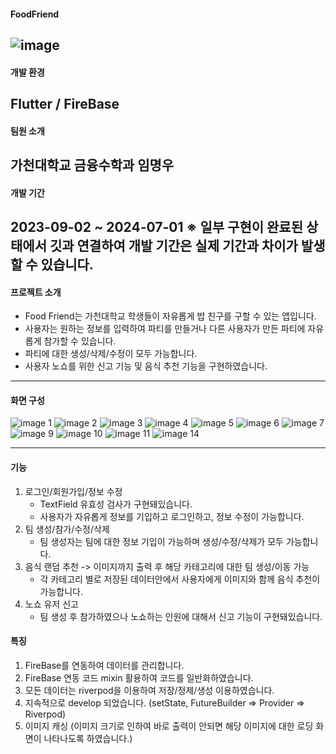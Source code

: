 #### FoodFriend
![image](https://github.com/user-attachments/assets/332bc7ff-f8d6-491b-88b9-c0d7280cbeb4)
------------------------------------------------------------
#### 개발 환경
Flutter / FireBase
------------------------------------------------------------
#### 팀원 소개
가천대학교 금융수학과 임명우
------------------------------------------------------------
#### 개발 기간
2023-09-02 ~ 2024-07-01
※ 일부 구현이 완료된 상태에서 깃과 연결하여 개발 기간은 실제 기간과 차이가 발생할 수 있습니다.
------------------------------------------------------------
#### 프로젝트 소개
+ Food Friend는 가천대학교 학생들이 자유롭게 밥 친구를 구할 수 있는 앱입니다.
+ 사용자는 원하는 정보를 입력하여 파티를 만들거나 다른 사용자가 만든 파티에 자유롭게 참가할 수 있습니다.
+ 파티에 대한 생성/삭제/수정이 모두 가능합니다.
+ 사용자 노쇼를 위한 신고 기능 및 음식 추천 기능을 구현하였습니다.
------------------------------------------------------------
#### 화면 구성
![image 1](https://github.com/user-attachments/assets/5c537314-b864-4879-b966-eb55c6b1871c)
![image 2](https://github.com/user-attachments/assets/4346a817-1fbf-4f66-b104-fbc1664d5626)
![image 3](https://github.com/user-attachments/assets/69c4a85e-1a62-41bf-93ca-582a2db331b4)
![image 4](https://github.com/user-attachments/assets/99fde853-bd23-4bb9-995d-60fe6887770e)
![image 5](https://github.com/user-attachments/assets/1fc6cbe7-ad5c-41e5-b6e2-34e68077b9d8)
![image 6](https://github.com/user-attachments/assets/839b9e4a-de80-4504-a8f9-1ce626caebcb)
![image 7](https://github.com/user-attachments/assets/bb32aa6d-e099-4a1f-a321-4570ac204460)
![image 9](https://github.com/user-attachments/assets/692ea3bf-c2f3-4d53-96e9-74b9d1fea106)
![image 10](https://github.com/user-attachments/assets/837132e8-4fc6-4ca8-ae28-036837c506ff)
![image 11](https://github.com/user-attachments/assets/1fcc5638-108c-4392-b72c-f814b5440cb9)
![image 14](https://github.com/user-attachments/assets/a7104339-f7e6-4d99-99cf-7b491435b746)

------------------------------------------------------------
#### 기능
1. 로그인/회원가입/정보 수정
   + TextField 유효성 검사가 구현돼있습니다.
   + 사용자가 자유롭게 정보를 기입하고 로그인하고, 정보 수정이 가능합니다.
2. 팀 생성/참가/수정/삭제
   + 팀 생성자는 팀에 대한 정보 기입이 가능하며 생성/수정/삭제가 모두 가능합니다.
3. 음식 랜덤 추천 -> 이미지까지 출력 후 해당 카테고리에 대한 팀 생성/이동 가능
   + 각 카테고리 별로 저장된 데이터안에서 사용자에게 이미지와 함께 음식 추천이 가능합니다.
4. 노쇼 유저 신고
   + 팀 생성 후 참가하였으나 노쇼하는 인원에 대해서 신고 기능이 구현돼있습니다.

#### 특징
1. FireBase를 연동하여 데이터를 관리합니다.
2. FireBase 연동 코드 mixin 활용하여 코드를 일반화하였습니다.
3. 모든 데이터는 riverpod을 이용하여 저장/정제/생성 이용하였습니다.
4. 지속적으로 develop 되었습니다.
(setState, FutureBuilder => Provider => Riverpod)
5. 이미지 캐싱
(이미지 크기로 인하여 바로 출력이 안되면 해당 이미지에 대한 로딩 화면이 나타나도록 하였습니다.)
